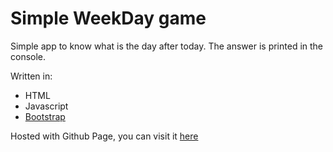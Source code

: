 # Simple WeekDay game 

Simple app to know what is the day after today. The answer is printed in the console. 

Written in: 
- HTML
- Javascript
- [Bootstrap](https://getbootstrap.com/docs/4.1/getting-started/introduction/)

Hosted with Github Page, you can visit it [here](https://campalo.github.io/WeekDays/)
